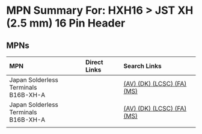 



# MPN Summary For: HXH16 > JST XH (2.5 mm) 16 Pin Header

## MPNs
  

|MPN|Direct Links|Search Links|
| :--- | :--- | :--- |
|Japan Solderless Terminals<br>B16B-XH-A||[(AV) ](https://www.avnet.com/shop/us/search/B16B-XH-A)[(DK) ](https://www.digikey.co.uk/en/products/result?s=B16B-XH-A)[(LCSC) ](https://www.lcsc.com/search?q=B16B-XH-A)[(FA) ](https://uk.farnell.com/search?st=B16B-XH-A)[(MS) ](https://www.mouser.com/c/?q=B16B-XH-A)|
|Japan Solderless Terminals<br>B16B-XH-A||[(AV) ](https://www.avnet.com/shop/us/search/B16B-XH-A)[(DK) ](https://www.digikey.co.uk/en/products/result?s=B16B-XH-A)[(LCSC) ](https://www.lcsc.com/search?q=B16B-XH-A)[(FA) ](https://uk.farnell.com/search?st=B16B-XH-A)[(MS) ](https://www.mouser.com/c/?q=B16B-XH-A)|
||||
